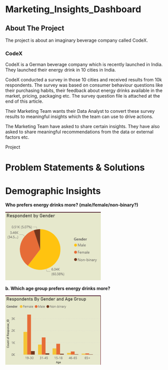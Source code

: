 # Marketing_Insights_Dashboard

## About The Project
The project is about an imaginary beverage company called CodeX.

### CodeX
CodeX is a German beverage company which is recently launched in India. They launched their energy drink in 10 cities in India.

CodeX conducted a survey in those 10 cities and received results from 10k respondents.
The survey was based on consumer behaviour questions like their purchasing habits, their feedback about energy  drinks available in the market, pricing, packaging etc.
The survey question file is attached at the end of this article.

Their Marketing Team wants their Data Analyst to convert these survey results to meaningful insights which the team can use to drive actions.

The Marketing Team have asked to share certain insights. They have also asked to share meaningful recommendations from the data or external factors etc.

<p align="center>
  
# Project
</p>

# Problem Statements & Solutions
# Demographic Insights
**Who prefers energy drinks more? (male/female/non-binary?)**

  <img src="Images/Screenshot 2025-10-13 155713.png" alt="Respondents by Gender" width="300">

**b. Which age group prefers energy drinks more?**

  <img src="Images/Q2.png" alt="Respondents by Gender" width="300">







